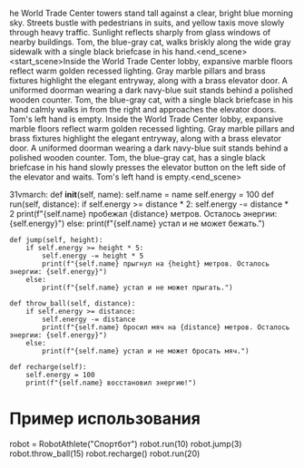 he World Trade Center towers stand tall against a clear, bright blue morning sky. Streets bustle with pedestrians in suits, and yellow taxis move slowly through heavy traffic. Sunlight reflects sharply from glass windows of nearby buildings. Tom, the blue-gray cat, walks briskly along the wide gray sidewalk with a single black briefcase in his hand.<end_scene>
<start_scene>Inside the World Trade Center lobby, expansive marble floors reflect warm golden recessed lighting. Gray marble pillars and brass fixtures highlight the elegant entryway, along with a brass elevator door. A uniformed doorman wearing a dark navy-blue suit stands behind a polished wooden counter. Tom, the blue-gray cat, with a single black briefcase in his hand calmly walks in from the right and approaches the elevator doors. Tom's left hand is empty.
Inside the World Trade Center lobby, expansive marble floors reflect warm golden recessed lighting. Gray marble pillars and brass fixtures highlight the elegant entryway, along with a brass elevator door. A uniformed doorman wearing a dark navy-blue suit stands behind a polished wooden counter. Tom, the blue-gray cat, has a single black briefcase in his hand slowly presses the elevator button on the left side of the elevator and waits. Tom's left hand is empty.<end_scene>

31vmarch:
    def __init__(self, name):
        self.name = name
        self.energy = 100
    def run(self, distance):
        if self.energy >= distance * 2:
            self.energy -= distance * 2
            print(f"{self.name} пробежал {distance} метров. Осталось энергии: {self.energy}")
        else:
            print(f"{self.name} устал и не может бежать.")

    def jump(self, height):
        if self.energy >= height * 5:
            self.energy -= height * 5
            print(f"{self.name} прыгнул на {height} метров. Осталось энергии: {self.energy}")
        else:
            print(f"{self.name} устал и не может прыгать.")

    def throw_ball(self, distance):
        if self.energy >= distance:
            self.energy -= distance
            print(f"{self.name} бросил мяч на {distance} метров. Осталось энергии: {self.energy}")
        else:
            print(f"{self.name} устал и не может бросать мяч.")

    def recharge(self):
        self.energy = 100
        print(f"{self.name} восстановил энергию!")

# Пример использования
robot = RobotAthlete("Спортбот")
robot.run(10)
robot.jump(3)
robot.throw_ball(15)
robot.recharge()
robot.run(20)
